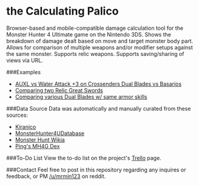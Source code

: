 the Calculating Palico
=======
Browser-based and mobile-compatible damage calculation tool for the Monster Hunter 4 Ultimate game on the Nintendo 3DS. Shows the breakdown of damage dealt based on move and target monster body part. Allows for comparison of multiple weapons and/or modifier setups against the same monster. Supports relic weapons. Supports saving/sharing of views via URL.

###Examples
* [AUXL vs Water Attack +3 on Crossenders Dual Blades vs Basarios](http://minyoung.ch/calculatingpalico/?m=64&s=["4.667.5.0.1.aupxls","4.667.5.0.1.watk3"])
* [Comparing two Relic Great Swords](http://minyoung.ch/calculatingpalico/?m=64&s=["1.-1.6.0.1..1680.-10.9.360.0.6","1.-1.6.0.1..1728.-10.2.630.0.6"])
* [Comparing various Dual Blades w/ same armor skills](http://minyoung.ch/calculatingpalico/?m=68&s=["4.629.6.0.1.hb,crit2","4.653.6.0.1.hb,crit2","4.667.6.0.1.hb,crit2","4.679.6.0.1.hb,crit2","4.757.6.0.1.hb,crit2"])

###Data Source
Data was automatically and manually curated from these sources:
* [Kiranico](http://kiranico.com/en/mh4u)
* [MonsterHunter4UDatabase](https://github.com/kamegami13/MonsterHunter4UDatabase)
* [Monster Hunt Wikia](http://monsterhunter.wikia.com/wiki/Monster_Hunter_4_Ultimate)
* [Ping's MH4G Dex](https://sites.google.com/site/pingsdex/pingsmh4gdex/en_us)

###To-Do List
View the to-do list on the project's [Trello](https://trello.com/b/5AqB1IAP/the-calculating-palico) page.

###Contact
Feel free to post in this repository regarding any inquires or feedback, or PM [/u/mrmin123](http://www.reddit.com/message/compose?to=mrmin123&subject=calculatingpalico) on reddit.
